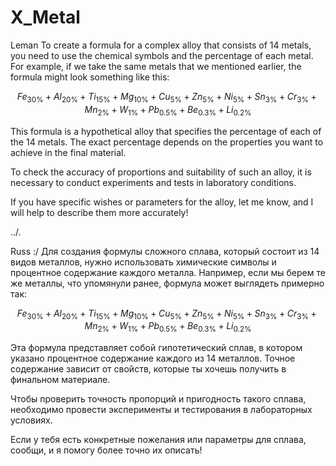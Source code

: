 # X_Metal
Leman
To create a formula for a complex alloy that consists of 14 metals, you need to use the chemical symbols and the percentage of each metal. For example, if we take the same metals that we mentioned earlier, the formula might look something like this:

$$
Fe_{30\%} + Al_{20\%} + Ti_{15\%} + Mg_{10\%} + Cu_{5\%} + Zn_{5\%} + Ni_{5\%} + Sn_{3\%} + Cr_{3\%} + Mn_{2\%} + W_{1\%} + Pb_{0.5\%} + Be_{0.3\%} + Li_{0.2\%}
$$

This formula is a hypothetical alloy that specifies the percentage of each of the 14 metals. The exact percentage depends on the properties you want to achieve in the final material.

To check the accuracy of proportions and suitability of such an alloy, it is necessary to conduct experiments and tests in laboratory conditions.

If you have specific wishes or parameters for the alloy, let me know, and I will help to describe them more accurately!

../.

Russ :/
Для создания формулы сложного сплава, который состоит из 14 видов металлов, нужно использовать химические символы и процентное содержание каждого металла. Например, если мы берем те же металлы, что упомянули ранее, формула может выглядеть примерно так:

$$
Fe_{30\%} + Al_{20\%} + Ti_{15\%} + Mg_{10\%} + Cu_{5\%} + Zn_{5\%} + Ni_{5\%} + Sn_{3\%} + Cr_{3\%} + Mn_{2\%} + W_{1\%} + Pb_{0.5\%} + Be_{0.3\%} + Li_{0.2\%}
$$

Эта формула представляет собой гипотетический сплав, в котором указано процентное содержание каждого из 14 металлов. Точное содержание зависит от свойств, которые ты хочешь получить в финальном материале. 

Чтобы проверить точность пропорций и пригодность такого сплава, необходимо провести эксперименты и тестирования в лабораторных условиях. 

Если у тебя есть конкретные пожелания или параметры для сплава, сообщи, и я помогу более точно их описать!
